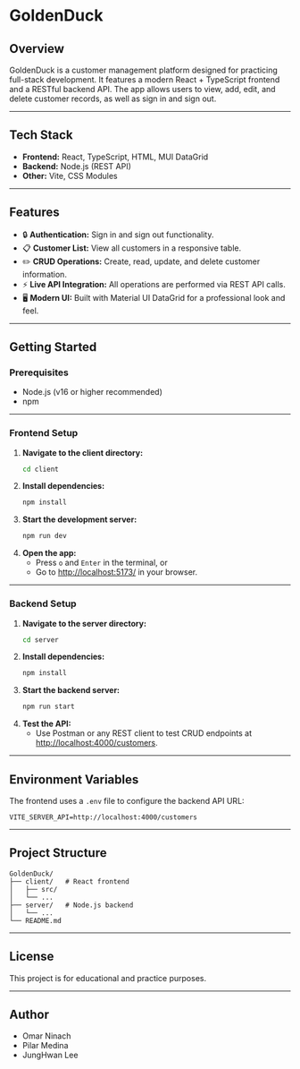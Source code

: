 # GoldenDuck

## Overview

GoldenDuck is a customer management platform designed for practicing full-stack development. It features a modern React + TypeScript frontend and a RESTful backend API. The app allows users to view, add, edit, and delete customer records, as well as sign in and sign out.

---

## Tech Stack

- **Frontend:** React, TypeScript, HTML, MUI DataGrid
- **Backend:** Node.js (REST API)
- **Other:** Vite, CSS Modules

---

## Features

- 🔒 **Authentication:** Sign in and sign out functionality.
- 📋 **Customer List:** View all customers in a responsive table.
- ✏️ **CRUD Operations:** Create, read, update, and delete customer information.
- ⚡ **Live API Integration:** All operations are performed via REST API calls.
- 🖥️ **Modern UI:** Built with Material UI DataGrid for a professional look and feel.

---

## Getting Started

### Prerequisites

- Node.js (v16 or higher recommended)
- npm

---

### Frontend Setup

1. **Navigate to the client directory:**
   ```sh
   cd client
   ```
2. **Install dependencies:**
   ```sh
   npm install
   ```
3. **Start the development server:**
   ```sh
   npm run dev
   ```
4. **Open the app:**
   - Press `o` and `Enter` in the terminal, or  
   - Go to [http://localhost:5173/](http://localhost:5173/) in your browser.

---

### Backend Setup

1. **Navigate to the server directory:**
   ```sh
   cd server
   ```
2. **Install dependencies:**
   ```sh
   npm install
   ```
3. **Start the backend server:**
   ```sh
   npm run start
   ```
4. **Test the API:**
   - Use Postman or any REST client to test CRUD endpoints at [http://localhost:4000/customers](http://localhost:4000/customers).

---

## Environment Variables

The frontend uses a `.env` file to configure the backend API URL:

```env
VITE_SERVER_API=http://localhost:4000/customers
```

---

## Project Structure

```
GoldenDuck/
├── client/   # React frontend
│   ├── src/
│   └── ...
├── server/   # Node.js backend
│   └── ...
└── README.md
```

---

## License

This project is for educational and practice purposes.

---

## Author

- Omar Ninach
- Pilar Medina
- JungHwan Lee
